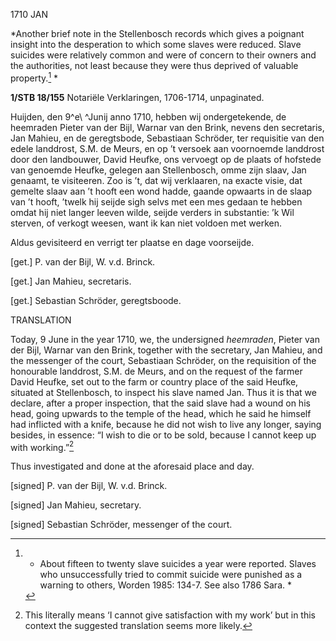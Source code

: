 1710 JAN

*Another brief note in the Stellenbosch records which gives a poignant
insight into the desperation to which some slaves were reduced. Slave
suicides were relatively common and were of concern to their owners and
the authorities, not least because they were thus deprived of valuable
property.[^1] *

**1/STB 18/155** Notariële Verklaringen, 1706-1714, unpaginated.

Huijden, den 9^e\ ^Junij anno 1710, hebben wij ondergetekende, de
heemraden Pieter van der Bijl, Warnar van den Brink, nevens den
secretaris, Jan Mahieu, en de geregtsbode, Sebastiaan Schröder, ter
requisitie van den edele landdrost, S.M. de Meurs, en op ’t versoek aan
voornoemde landdrost door den landbouwer, David Heufke, ons vervoegt op
de plaats of hofstede van genoemde Heufke, gelegen aan Stellenbosch,
omme zijn slaav, Jan genaamt, te visiteeren. Zoo is ’t, dat wij
verklaaren, na exacte visie, dat gemelte slaav aan ’t hooft een wond
hadde, gaande opwaarts in de slaap van ’t hooft, ’twelk hij seijde sigh
selvs met een mes gedaan te hebben omdat hij niet langer leeven wilde,
seijde verders in substantie: ’k Wil sterven, of verkogt weesen, want ik
kan niet voldoen met werken.

Aldus gevisiteerd en verrigt ter plaatse en dage voorseijde.

\[get.\] P. van der Bijl, W. v.d. Brinck.

\[get.\] Jan Mahieu, secretaris.

\[get.\] Sebastian Schröder, geregtsboode.

TRANSLATION

Today, 9 June in the year 1710, we, the undersigned *heemraden*, Pieter
van der Bijl, Warnar van den Brink, together with the secretary, Jan
Mahieu, and the messenger of the court, Sebastiaan Schröder, on the
requisition of the honourable landdrost, S.M. de Meurs, and on the
request of the farmer David Heufke, set out to the farm or country place
of the said Heufke, situated at Stellenbosch, to inspect his slave named
Jan. Thus it is that we declare, after a proper inspection, that the
said slave had a wound on his head, going upwards to the temple of the
head, which he said he himself had inflicted with a knife, because he
did not wish to live any longer, saying besides, in essence: “I wish to
die or to be sold, because I cannot keep up with working.”[^2]

Thus investigated and done at the aforesaid place and day.

\[signed\] P. van der Bijl, W. v.d. Brinck.

\[signed\] Jan Mahieu, secretary.

\[signed\] Sebastian Schröder, messenger of the court.

[^1]: * About fifteen to twenty slave suicides a year were reported.
    Slaves who unsuccessfully tried to commit suicide were punished as a
    warning to others, Worden 1985: 134-7. See also 1786 Sara. *

[^2]:  This literally means ‘I cannot give satisfaction with my work’
    but in this context the suggested translation seems more likely.
